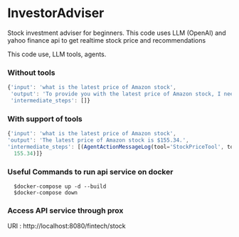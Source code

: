 # InvestorAdviser

Stock investment adviser for beginners. This code uses LLM (OpenAI) and yahoo finance api to get realtime stock price and recommendations

This code use, LLM tools, agents.

### Without tools

```javascript
{'input': 'what is the latest price of Amazon stock',
 'output': 'To provide you with the latest price of Amazon stock, I need to access real-time data. However, I can guide you on how to check the current stock price yourself.\n\nYou can check the latest price of Amazon stock by visiting a financial website or using a stock market app. Some popular options include:\n\n1. Google Finance: Go to the Google Finance website and search for "Amazon stock price."\n2. Yahoo Finance: Visit the Yahoo Finance website and search for "Amazon stock price."\n3. Bloomberg: Access the Bloomberg website or app and search for "AMZN" (Amazon\'s stock ticker symbol) to find the current price.\n\nPlease note that stock prices can fluctuate throughout the trading day, so the price you see may not be the most up-to-date.',
 'intermediate_steps': []}
 ```

 ### With support of tools

 ```javascript
 {'input': 'what is the latest price of Amazon stock',
 'output': 'The latest price of Amazon stock is $155.34.',
 'intermediate_steps': [(AgentActionMessageLog(tool='StockPriceTool', tool_input={'stock_ticker': 'AMZN'}, log="\nInvoking: `StockPriceTool` with `{'stock_ticker': 'AMZN'}`\n\n\n", message_log=[AIMessage(content='', additional_kwargs={'function_call': {'name': 'StockPriceTool', 'arguments': '{\n  "stock_ticker": "AMZN"\n}'}})]),
   155.34)]}
```

### Useful Commands to run api service on docker
```
  $docker-compose up -d --build
  $docker-compose down
```



### Access API service through prox
URI : http://localhost:8080/fintech/stock